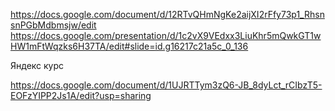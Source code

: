 https://docs.google.com/document/d/12RTvQHmNgKe2aijXI2rFfy73p1_RhsnsnPGbMdbmsjw/edit
https://docs.google.com/presentation/d/1c2vX9VEdxx3LiuKhr5mQwkGT1wHW1mFtWqzks6H37TA/edit#slide=id.g16217c21a5c_0_136

Яндекс курс

https://docs.google.com/document/d/1UJRTTym3zQ6-JB_8dyLct_rCIbzT5-EOFzYIPP2Js1A/edit?usp=sharing
